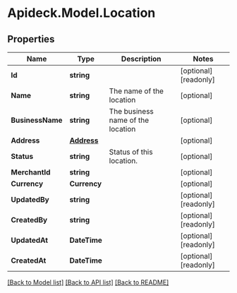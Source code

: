 # Apideck.Model.Location

## Properties

Name | Type | Description | Notes
------------ | ------------- | ------------- | -------------
**Id** | **string** |  | [optional] [readonly] 
**Name** | **string** | The name of the location | [optional] 
**BusinessName** | **string** | The business name of the location | [optional] 
**Address** | [**Address**](Address.md) |  | [optional] 
**Status** | **string** | Status of this location. | [optional] 
**MerchantId** | **string** |  | [optional] 
**Currency** | **Currency** |  | [optional] 
**UpdatedBy** | **string** |  | [optional] [readonly] 
**CreatedBy** | **string** |  | [optional] [readonly] 
**UpdatedAt** | **DateTime** |  | [optional] [readonly] 
**CreatedAt** | **DateTime** |  | [optional] [readonly] 

[[Back to Model list]](../README.md#documentation-for-models) [[Back to API list]](../README.md#documentation-for-api-endpoints) [[Back to README]](../README.md)

